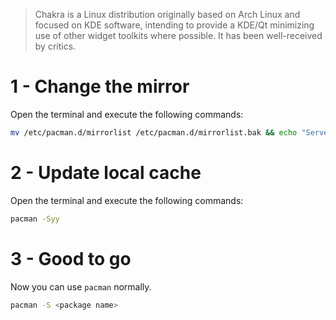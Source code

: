 > Chakra is a Linux distribution originally based on Arch Linux and focused on KDE software, intending to provide a KDE/Qt minimizing use of other widget toolkits where possible. It has been well-received by critics.

# 1 - Change the mirror

Open the terminal and execute the following commands:

```bash
mv /etc/pacman.d/mirrorlist /etc/pacman.d/mirrorlist.bak && echo "Server = {{link}}/$repo/$arch" > /etc/pacman.d/mirrorlist
```

# 2 - Update local cache

Open the terminal and execute the following commands:

```bash
pacman -Syy
```

# 3 - Good to go

Now you can use `pacman` normally.

```bash
pacman -S <package name>
```
